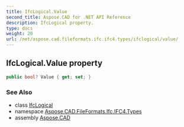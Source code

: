 ```yaml
---
title: IfcLogical.Value
second_title: Aspose.CAD for .NET API Reference
description: IfcLogical property. 
type: docs
weight: 20
url: /net/aspose.cad.fileformats.ifc.ifc4.types/ifclogical/value/
---
```

## IfcLogical.Value property

```csharp
public bool? Value { get; set; }
```

### See Also

* class [IfcLogical](../)
* namespace [Aspose.CAD.FileFormats.Ifc.IFC4.Types](../../../aspose.cad.fileformats.ifc.ifc4.types/)
* assembly [Aspose.CAD](../../../)



